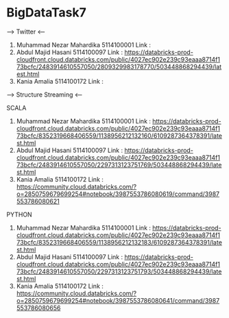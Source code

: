# BigDataTask7

--> Twitter <--

1. Muhammad Nezar Mahardika     5114100001  Link  :
2. Abdul Majid Hasani           5114100097  Link  : https://databricks-prod-cloudfront.cloud.databricks.com/public/4027ec902e239c93eaaa8714f173bcfc/2483914610557050/2809329983178770/503448868294439/latest.html
3. Kania Amalia                 5114100172  Link  :

--> Structure Streaming <--

SCALA

1. Muhammad Nezar Mahardika     5114100001  Link  : https://databricks-prod-cloudfront.cloud.databricks.com/public/4027ec902e239c93eaaa8714f173bcfc/8352319668406559/1138956212132160/6109287364378391/latest.html
2. Abdul Majid Hasani           5114100097  Link  : https://databricks-prod-cloudfront.cloud.databricks.com/public/4027ec902e239c93eaaa8714f173bcfc/2483914610557050/2297313123751769/503448868294439/latest.html
3. Kania Amalia                 5114100172  Link  : https://community.cloud.databricks.com/?o=2850759679699254#notebook/3987553786080619/command/3987553786080621

PYTHON

1. Muhammad Nezar Mahardika     5114100001  Link  : https://databricks-prod-cloudfront.cloud.databricks.com/public/4027ec902e239c93eaaa8714f173bcfc/8352319668406559/1138956212132183/6109287364378391/latest.html
2. Abdul Majid Hasani           5114100097  Link  : https://databricks-prod-cloudfront.cloud.databricks.com/public/4027ec902e239c93eaaa8714f173bcfc/2483914610557050/2297313123751793/503448868294439/latest.html
3. Kania Amalia                 5114100172  Link  : https://community.cloud.databricks.com/?o=2850759679699254#notebook/3987553786080641/command/3987553786080656
